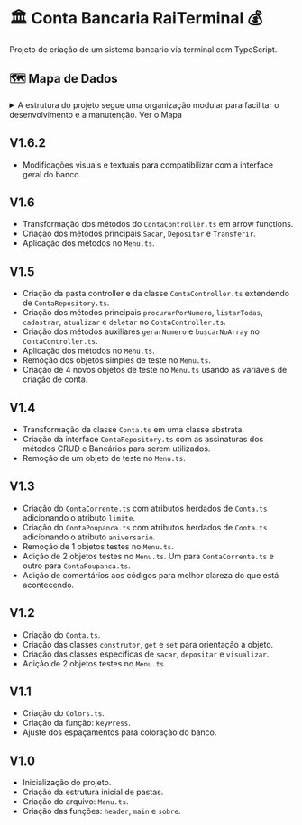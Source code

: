 # 🏛️ Conta Bancaria RaiTerminal 💰

Projeto de criação de um sistema bancario via terminal com TypeScript.

## 🗺️ Mapa de Dados
<details>
  <summary>
    A estrutura do projeto segue uma organização modular para facilitar o desenvolvimento e a manutenção. 
    Ver o Mapa
  </summary>

    .
    ├── node_modules/               # Pasta de dependencias criada ao executar "npm install". Contém todos os pacotes listados no package.json
    ├── src/
    │   ├── controller/
    │   │   └── ContaController.ts  # Classe para controle das funções do banco que se extende de ContaRepository.ts, contendo todos os métodos do CRUD e métodos próprios auxiliares de gerar um numero e buscar no array.
    │   ├── model/
    │   │   └── Conta.ts            # Classe abstrata com atributos private e método construtor, get e set para orientação ao objeto e métodos específicos de "sacar", "depositar" e "visualizar"           
    │   │   └── ContaCorrente.ts    # Classe com atributos herdados da classe Conta.ts + atributo "limite" e atualização dos métodos "sacar" e "visualizar".           
    │   │   └── ContaPoupanca.ts    # Classe com atributos herdados da classe Conta.ts + atributo "aniversario" e atualização do método "visualizar".       
    │   ├── repository/
    │   │   └── ContaRepository.ts  # Interface com assinatura dos métodos CRUD e Métodos Bancários utilizados pelas contas.     
    │   └── util/                 
    │       └── Colors.ts           # Classe implementada para alteração de cores do terminal. Contém os atributos: "reset", "fg" e "bg".
    ├── .gitignore                  # Arquivos e pastas a serem ignorados pelo Git
    ├── Menu.ts                     # Arquivo com a classe principal. Contém os métodos "main", "header", "keyPress" e "sobre"
    ├── package.json                # Arquivo principal de configuração do projeto Node.js. Define nome, versão, scripts e as dependências
    ├── package-lock.json           # Arquivo gerado automaticamente para travar as versões exatas das dependências instaladas.
    ├── tsconfig.json               # # Arquivo de configuração do TypeScript.
    └── README.md                   # Este arquivo!

</details>

## V1.6.2

- Modificações visuais e textuais para compatibilizar com a interface geral do banco.

## V1.6

- Transformação dos métodos do ```ContaController.ts``` em arrow functions.
- Criação dos métodos principais ```Sacar```, ```Depositar``` e ```Transferir```. 
- Aplicação dos métodos no ```Menu.ts```.

## V1.5

- Criação da pasta controller e da classe ```ContaController.ts``` extendendo de ```ContaRepository.ts```.
- Criação dos métodos principais ```procurarPorNumero```, ```listarTodas```, ```cadastrar```, ```atualizar``` e ```deletar``` no ```ContaController.ts```.
- Criação dos métodos auxiliares ```gerarNumero``` e ```buscarNoArray``` no ```ContaController.ts```.
- Aplicação dos métodos no ```Menu.ts```.
- Remoção dos objetos simples de teste no ```Menu.ts```.
- Criação de 4 novos objetos de teste no ```Menu.ts``` usando as variáveis de criação de conta.

## V1.4

- Transformação da classe ```Conta.ts``` em uma classe abstrata.
- Criação da interface ```ContaRepository.ts``` com as assinaturas dos métodos CRUD e Bancários para serem utilizados.
- Remoção de um objeto de teste no ```Menu.ts```. 

## V1.3

- Criação do ```ContaCorrente.ts``` com atributos herdados de ```Conta.ts``` adicionando o atributo ```limite```.
- Criação do ```ContaPoupanca.ts``` com atributos herdados de ```Conta.ts``` adicionando o atributo ```aniversario```.
- Remoção de 1 objetos testes no ```Menu.ts```. 
- Adição de 2 objetos testes no ```Menu.ts```. Um para ```ContaCorrente.ts``` e outro para ```ContaPoupanca.ts```. 
- Adição de comentários aos códigos para melhor clareza do que está acontecendo.

## V1.2

- Criação do ```Conta.ts```.
- Criação das classes ```construtor```, ```get``` e ```set``` para orientação a objeto.
- Criação das classes específicas de ```sacar```, ```depositar``` e ```visualizar```.
- Adição de 2 objetos testes no ```Menu.ts```. 


## V1.1

- Criação do ```Colors.ts```.
- Criação da função: ```keyPress```.
- Ajuste dos espaçamentos para coloração do banco.

## V1.0

- Inicialização do projeto.
- Criação da estrutura inicial de pastas.
- Criação do arquivo: ```Menu.ts```.
- Criação das funções: ```header```,  ```main``` e  ```sobre```.